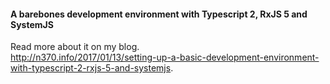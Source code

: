 #### A barebones development environment with Typescript 2, RxJS 5 and SystemJS

Read more about it on my blog.  
http://n370.info/2017/01/13/setting-up-a-basic-development-environment-with-typescript-2-rxjs-5-and-systemjs.
